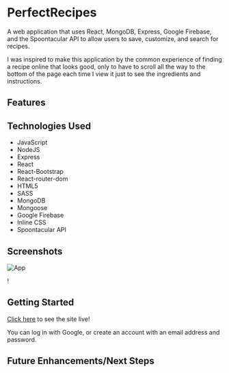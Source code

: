 # PerfectRecipes

A web application that uses React, MongoDB, Express, Google Firebase, and the Spoontacular API to allow users to save, customize, and search for recipes.

I was inspired to make this application by the common experience of finding a recipe online that looks good, only to have to scroll all the way to the bottom of the page each time I view it just to see the ingredients and instructions.

## Features

## Technologies Used

- JavaScript
- NodeJS
- Express
- React
- React-Bootstrap
- React-router-dom
- HTML5
- SASS
- MongoDB
- Mongoose
- Google Firebase
- Inline CSS
- Spoontacular API

## Screenshots

![App](#)

!

## Getting Started

[Click here](#) to see the site live!

You can log in with Google, or create an account with an email address and password.

## Future Enhancements/Next Steps

